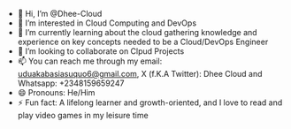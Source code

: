 - 👋 Hi, I’m @Dhee-Cloud
- 👀 I’m interested in Cloud Computing and DevOps
- 🌱 I’m currently learning about the cloud gathering knowledge and experience on key concepts needed to be a Cloud/DevOps Engineer
- 💞️ I’m looking to collaborate on Clpud Projects 
- 📫 You can reach me through my email: uduakabasiasuquo6@gmail.com, X (f.K.A Twitter): Dhee Cloud and Whatsapp: +2348159659247
- 😄 Pronouns: He/Him
- ⚡ Fun fact: A lifelong learner and growth-oriented, and I love to read and play video games in my leisure time

<!---
Dhee-Cloud/Dhee-Cloud is a ✨ special ✨ repository because its `README.md` (this file) appears on your GitHub profile.
You can click the Preview link to take a look at your changes.
--->
